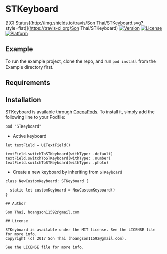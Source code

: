 # STKeyboard

[![CI Status](http://img.shields.io/travis/Son Thai/STKeyboard.svg?style=flat)](https://travis-ci.org/Son Thai/STKeyboard)
[![Version](https://img.shields.io/cocoapods/v/STKeyboard.svg?style=flat)](http://cocoapods.org/pods/STKeyboard)
[![License](https://img.shields.io/cocoapods/l/STKeyboard.svg?style=flat)](http://cocoapods.org/pods/STKeyboard)
[![Platform](https://img.shields.io/cocoapods/p/STKeyboard.svg?style=flat)](http://cocoapods.org/pods/STKeyboard)

## Example

To run the example project, clone the repo, and run `pod install` from the Example directory first.

## Requirements

## Installation

STKeyboard is available through [CocoaPods](http://cocoapods.org). To install
it, simply add the following line to your Podfile:
 
```
pod "STKeyboard"
```
 
 - Active keyboard
```
let textField = UITextField()

textField.switchToSTKeyboard(withType: .default)
textField.switchToSTKeyboard(withType: .number)
textField.switchToSTKeyboard(withType: .photo)
```

 - Create a new keyboard by inheriting from `STKeyboard`
```
class NewCustomKeyboard: STKeyboard {

  static let customKeyboard = NewCustomKeyboard()
}

## Author

Son Thai, hoangson11592@gmail.com

## License

STKeyboard is available under the MIT license. See the LICENSE file for more info.
Copyright (c) 2017 Son Thai (hoangson11592@gmail.com).

See the LICENSE file for more info.

